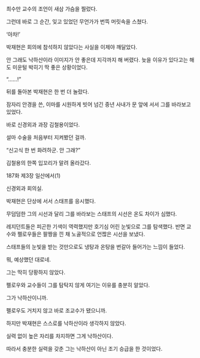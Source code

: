최수만 교수의 조언이 새삼 가슴을 찔렀다.

그런데 바로 그 순간, 잊고 있었던 무언가가 번뜩 머릿속을 스쳤다.

‘아차!’

박재현은 회의에 참석하지 않았다는 사실을 이제야 깨달았다.

안 그래도 낙하산이라 이미지가 안 좋은데 지각까지 해 버렸다. 늦을 이유가 있다고는 해도 미운털 박히기 딱 좋은 상황이었다.

“……!”

뒤를 돌아본 박재현은 한 번 더 놀랐다.

잠자리 안경을 쓴, 이마를 시원하게 빗어 넘긴 중년 사내가 문 앞에 서서 그를 바라보고 있었다.

바로 신경외과 과장 김철용이었다.

설마 수술을 처음부터 지켜봤던 걸까.

“신고식 한 번 화려하군. 안 그래?”

김철용의 한쪽 입꼬리가 말려 올라갔다.

187화 제3장 일산에서(1)

신경외과 회의실.

박재현은 단상에 서서 스태프를 응시했다.

무덤덤한 그의 시선과 달리 그를 바라보는 스태프의 시선은 온도 차이가 심했다.

레지던트들은 피곤한 기색이 역력했지만 호기심 어린 눈빛으로 그를 탐색했다. 반면 교수와 펠로우들은 팔짱을 낀 채 노골적으로 언짢은 시선을 보냈다.

스태프들의 눈빛을 받는 것만으로도 냉탕과 온탕을 번갈아 들어가는 느낌이 들었다.

뭐, 예상했던 대로네.

그는 딱히 당황하지 않았다.

펠로우와 교수들이 그를 탐탁지 않게 여기는 이유를 충분히 알았다.

그가 낙하산이니까.

펠로우도 거치지 않고 바로 조교수가 됐으니까.

하지만 박재현은 스스로를 낙하산이라 생각하지 않았다.

실력 없이 높은 자리를 차지하면 그게 낙하산이다.

따라서 충분한 실력을 갖춘 그는 낙하산이 아닌 조기 승급을 한 것이었다.
